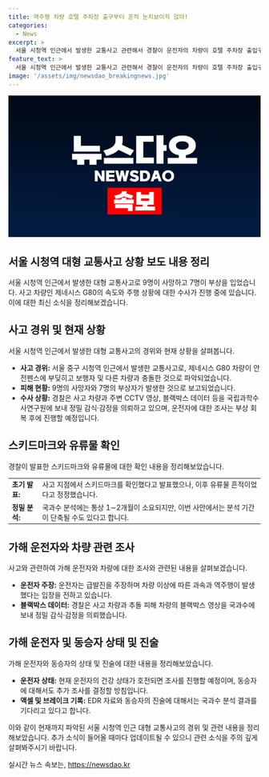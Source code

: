 ```yaml
---
title: 역주행 차량 호텔 주차장 출구부터 흔적 눈치보이지 않아!
categories:
  - News
excerpt: >
  서울 시청역 인근에서 발생한 교통사고 관련해서 경찰이 운전자의 차량이 호텔 주차장 출입구에서부터 과속했다고 발표했으며, 운전자는 급발진 주장하고 있다. 현재 경찰은 사고 차량과 추돌 피해 차량의 블랙박스 영상과 CCTV 영상 등 6점을 국립과학수사연구원에 보내 정밀 감식·감정을 의뢰하고 있다. 또한, 사상자 규모가 크고 중대한 사안이기 때문에 국과수의 정밀 분석 기간이 단축될 수도 있다. 사고 차량이 펜스에 부딪친 후 보행자, 차량 2대 순서로 추돌한 사고로 사망자 9명, 부상자 7명이 발생한 것으로 확인됐다.
feature_text: >
  서울 시청역 인근에서 발생한 교통사고 관련해서 경찰이 운전자의 차량이 호텔 주차장 출입구에서부터 과속했다고 발표했으며, 운전자는 급발진 주장하고 있다. 현재 경찰은 사고 차량과 추돌 피해 차량의 블랙박스 영상과 CCTV 영상 등 6점을 국립과학수사연구원에 보내 정밀 감식·감정을 의뢰하고 있다. 또한, 사상자 규모가 크고 중대한 사안이기 때문에 국과수의 정밀 분석 기간이 단축될 수도 있다. 사고 차량이 펜스에 부딪친 후 보행자, 차량 2대 순서로 추돌한 사고로 사망자 9명, 부상자 7명이 발생한 것으로 확인됐다.
image: '/assets/img/newsdao_breakingnews.jpg'
---
```


<p><img src="/assets/img/newsdao_breakingnews.jpg" alt="flaretime 속보" /></p>

<h2 data-ke-size="size26">서울 시청역 대형 교통사고 상황 보도 내용 정리</h2>

<p data-ke-size="size16">서울 시청역 인근에서 발생한 대형 교통사고로 9명이 사망하고 7명이 부상을 입었습니다. 사고 차량인 제네시스 G80의 속도와 주행 상황에 대한 수사가 진행 중에 있습니다. 이에 대한 최신 소식을 정리해보겠습니다.</p>

<h2>사고 경위 및 현재 상황</h2>

<p data-ke-size="size16">서울 시청역 인근에서 발생한 대형 교통사고의 경위와 현재 상황을 살펴봅니다.</p>

<ul>
  <li><b>사고 경위:</b> 서울 중구 시청역 인근에서 발생한 교통사고로, 제네시스 G80 차량이 안전펜스에 부딪히고 보행자 및 다른 차량과 충돌한 것으로 파악되었습니다.</li>
  <li><b>피해 현황:</b> 9명의 사망자와 7명의 부상자가 발생한 것으로 보고되었습니다.</li>
  <li><b>수사 상황:</b> 경찰은 사고 차량과 주변 CCTV 영상, 블랙박스 데이터 등을 국립과학수사연구원에 보내 정밀 감식·감정을 의뢰하고 있으며, 운전자에 대한 조사는 부상 회복 후에 진행할 예정입니다.</li>
</ul>

<h2>스키드마크와 유류물 확인</h2>

<p data-ke-size="size16">경찰이 발표한 스키드마크와 유류물에 대한 확인 내용을 정리해보았습니다.</p>

<table>
  <tr>
    <td><b>초기 발표:</b></td>
    <td>사고 지점에서 스키드마크를 확인했다고 발표했으나, 이후 유류물 흔적이었다고 정정했습니다.</td>
  </tr>
  <tr>
    <td><b>정밀 분석:</b></td>
    <td>국과수 분석에는 통상 1∼2개월이 소요되지만, 이번 사안에서는 분석 기간이 단축될 수도 있다고 합니다.</td>
  </tr>
</table>

<h2>가해 운전자와 차량 관련 조사</h2>

<p data-ke-size="size16">사고와 관련하여 가해 운전자와 차량에 대한 조사와 관련된 내용을 살펴보겠습니다.</p>

<ul>
  <li><b>운전자 주장:</b> 운전자는 급발진을 주장하며 차량 이상에 따른 과속과 역주행이 발생했다는 입장을 전하고 있습니다.</li>
  <li><b>블랙박스 데이터:</b> 경찰은 사고 차량과 추돌 피해 차량의 블랙박스 영상을 국과수에 보내 정밀 감식·감정을 의뢰했습니다.</li>
</ul>

<h2>가해 운전자 및 동승자 상태 및 진술</h2>

<p data-ke-size="size16">가해 운전자와 동승자의 상태 및 진술에 대한 내용을 정리해보았습니다.</p>

<ul>
  <li><b>운전자 상태:</b> 현재 운전자의 건강 상태가 호전되면 조사를 진행할 예정이며, 동승자에 대해서도 추가 조사를 결정할 방침입니다.</li>
  <li><b>액셀 및 브레이크 기록:</b> EDR 자료와 동승자의 진술에 대해서는 국과수 분석 결과를 기다리고 있다고 합니다.</li>
</ul>

<p data-ke-size="size16">이와 같이 현재까지 파악된 서울 시청역 인근 대형 교통사고의 경위 및 관련 내용을 정리해보았습니다. 추가 소식이 들어올 때마다 업데이트될 수 있으니 관련 소식을 주의 깊게 살펴봐주시기 바랍니다.</p>
실시간 뉴스 속보는, <a href="https://newsdao.kr" rel="dofollow">https://newsdao.kr</a>


